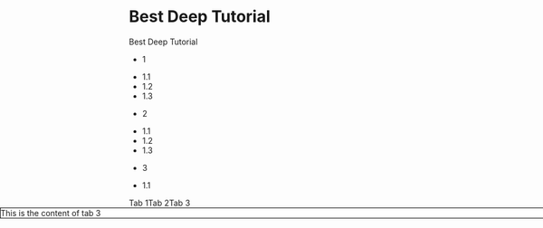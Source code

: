 # Best Deep Tutorial
Best Deep Tutorial

* 1
 + 1.1
 + 1.2
 + 1.3
* 2
 + 1.1
 + 1.2
 + 1.3
* 3
 + 1.1

<div style="float: left;">
	<input name="checkbox-tabs-group" type="radio" id="checkbox1" style="display: none;" checked>
	<label for="checkbox1">Tab 1</label>
	<div style="position: absolute; background-color: white; left: 0px; width: 100%; border: 1px #000 solid;">
		This is the content of tab 1
	</div>
</div>

<div style="float: left;">
	<input name="checkbox-tabs-group" type="radio" id="checkbox2" style="display: none;">
	<label for="checkbox2">Tab 2</label>
	<div style="position: absolute; background-color: white; left: 0px; width: 100%; border: 1px #000 solid;">
		This is the content of tab 2
	</div>
</div>

<div style="float: left;">
	<input name="checkbox-tabs-group" type="radio" id="checkbox3" style="display: none;">
	<label for="checkbox3">Tab 3</label>
	<div style="position: absolute; background-color: white; left: 0px; width: 100%; border: 1px #000 solid;">
		This is the content of tab 3
	</div>
</div>
